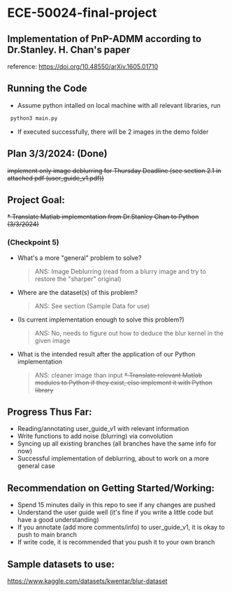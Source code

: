 # ECE-50024-final-project 


## Implementation of PnP-ADMM according to Dr.Stanley. H. Chan's paper
reference: https://doi.org/10.48550/arXiv.1605.01710 

## Running the Code
* Assume python intalled on local machine with all relevant libraries, run
```bash
 python3 main.py
```
* If executed successfully, there will be 2 images in the demo folder

## Plan 3/3/2024: (Done)
~~implement only image deblurring for Thursday Deadline (see section 2.1 in attached pdf (user_guide_v1.pdf))~~

## Project Goal:
~~* Translate Matlab implementation from Dr.Stanley Chan to Python (3/3/2024)~~
### (Checkpoint 5)
- What's a more "general" problem to solve?  

    > ANS: Image Deblurring (read from a blurry image and try to restore the "sharper" original)
- Where are the dataset(s) of this problem?  

    > ANS: See section (Sample Data for use)
- (Is current implementation enough to solve this problem?)  

    > ANS: No, needs to figure out how to deduce the blur kernel in the given image
- What is the intended result after the application of our Python implementation  

    > ANS: cleaner image than input
~~* Translate relevant Matlab modules to Python if they exist, else implement it with Python library~~

## Progress Thus Far:
* Reading/annotating user_guide_v1 with relevant information
* Write functions to add noise (blurring) via convolution
* Syncing up all existing branches (all branches have the same info for now)
* Successful implementation of deblurring, about to work on a more general case

## Recommendation on Getting Started/Working:
* Spend 15 minutes daily in this repo to see if any changes are pushed
* Understand the user guide well (it's fine if you write a little code but have a good understanding)
* If you annotate (add more comments/info) to user_guide_v1, it is okay to push to main branch
* If write code, it is recommended that you push it to your own branch

## Sample datasets to use:
https://www.kaggle.com/datasets/kwentar/blur-dataset
